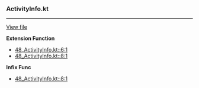 ### ActivityInfo.kt
---
[View file](files/48_ActivityInfo.kt)

**Extension Function**

 - [48_ActivityInfo.kt::6:1](files/48_ActivityInfo.kt#L:6)
 - [48_ActivityInfo.kt::8:1](files/48_ActivityInfo.kt#L:8)

**Infix Func**

 - [48_ActivityInfo.kt::8:1](files/48_ActivityInfo.kt#L:8)
